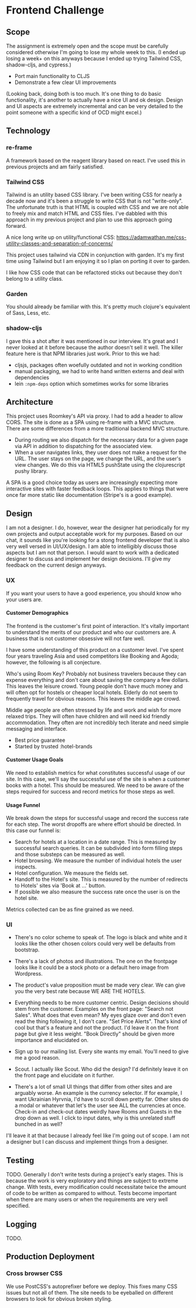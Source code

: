 # Frontend Challenge

## Scope
The assignment is extremely open and the scope must be carefully considered
otherwise I'm going to lose my whole week to this. (I ended up losing a week+
on this anyways because I ended up trying Tailwind CSS, shadow-cljs, and 
cypress.)

- Port main functionality to CLJS
- Demonstrate a few clear UI improvements

(Looking back, doing both is too much. It's one thing to do basic functionality,
it's another to actually have a nice UI and ok design. Design and UI aspects
are extremely incremental and can be very detailed to the point someone with
a specific kind of OCD might excel.)

## Technology
### re-frame
A framework based on the reagent library based on react. I've used this in
previous projects and am fairly satisfied. 
### Tailwind CSS
Tailwind is an utility based CSS library. I've been writing CSS for nearly
a decade now and it's been a struggle to write CSS that is not "write-only".
The unfortunate truth is that HTML is coupled with CSS and we are not able
to freely mix and match HTML and CSS files. I've dabbled with this approach
in my previous project and plan to use this approach going forward.

A nice long write up on utility/functional CSS:
https://adamwathan.me/css-utility-classes-and-separation-of-concerns/

This project uses tailwind via CDN in conjunction with garden. It's my first
time using Tailwind but I am enjoying it so I plan on porting it over to garden.

I like how CSS code that can be refactored sticks out because they don't belong
to a utility class.

### Garden
You should already be familiar with this. It's pretty much clojure's
equivalent of Sass, Less, etc.
### shadow-cljs
I gave this a shot after it was mentioned in our interview. It's great and I never
looked at it before because the author doesn't sell it well. The killer feature
here is that NPM libraries just work. Prior to this we had:

- cljsjs, packages often woefully outdated and not in working condition
- manual packaging, we had to write hand written externs and deal with dependencies
- lein `:npm-deps` option which sometimes works for some libraries

## Architecture
This project uses Roomkey's API via proxy. I had to add a header to allow CORS.
The site is done as a SPA using re-frame with a MVC structure. There are some
differences from a more traditional backend MVC structure.

- During routing we also dispatch for the necessary data for a given page via API
  in addition to dispatching for the associated view.
- When a user navigates links, they user does not make a request for the URL. The
  user stays on the page, we change the URL, and the user's view changes. We do
  this via HTML5 pushState using the clojurescript pushy library.
  
A SPA is a good choice today as users are increasingly expecting more interactive
sites with faster feedback loops. This applies to things that were once far more
static like documentation (Stripe's is a good example).

## Design

I am not a designer. I do, however, wear the designer hat periodically for my own
projects and output acceptable work for my purposes. Based on our chat, it sounds
like you're looking for a stong frontend developer that is also very well versed
in UI/UX/design. I am able to intelligibly discuss those aspects but I am not
that person. I would want to work with a dedicated designer to discuss and
implement her design decisions. I'll give my feedback on the current design
anyways.

### UX

If you want your users to have a good experience, you should know who your users
are.

#### Customer Demographics
The frontend is the customer's first point of interaction. It's vitally important
to understand the merits of our product and who our customers are. A business
that is not customer obsessive will not fare well.

I have some understanding of this product on a customer level. I've spent four
years traveling Asia and used competitors like Booking and Agoda; however,
the following is all conjecture.

Who's using Room Key? Probably not business travelers because they can expense
everything and don't care about saving the company a few dollars. This leaves
the leisure crowd. Young people don't have much money and will often opt for
hostels or cheaper local hotels. Elderly do not seem to frequently travel for
obvious reasons. This leaves the middle age crowd.

Middle age people are often stressed by life and work and wish for more relaxed
trips. They will often have children and will need kid friendly accommodation.
They often are not incredibly tech literate and need simple messaging and
interface.

- Best price guarantee
- Started by trusted :hotel-brands

#### Customer Usage Goals
We need to establish metrics for what constitutes successful usage of our site.
In this case, we'll say the successful use of the site is when a customer books
with a hotel. This should be measured. We need to be aware of the steps required
for success and record metrics for those steps as well.

#### Usage Funnel
We break down the steps for successful usage and record the success rate for each
step. The worst dropoffs are where effort should be directed. In this case our
funnel is:

- Search for hotels at a location in a date range. This is measured by successful
search queries. It can be subdivided into form filling steps and those substeps
can be measured as well.
- Hotel browsing. We measure the number of individual hotels the user inspects.
- Hotel configuration. We measure the fields set.
- Handoff to the Hotel's site. This is measured by the number of redirects to
Hotels' sites via 'Book at ...' button.
- If possible we also measure the success rate once the user is on the hotel site.

Metrics collected can be as fine grained as we need.

### UI

- There's no color scheme to speak of. The logo is black and white and it looks
like the other chosen colors could very well be defaults from bootstrap.
- There's a lack of photos and illustrations. The one on the frontpage looks like
it could be a stock photo or a default hero image from Wordpress.
- The product's value proposition must be made very clear. We can give you the
very best rate because WE ARE THE HOTELS.
- Everything needs to be more customer centric. Design decisions should stem
from the customer. Examples on the front page: "Search not Sales". What does
that even mean? My eyes glaze over and don't even read the thing following it,
I don't care. "Set Price Alerts". That's kind of cool but that's a feature and
not the product. I'd leave it on the front page but give it less weight.
"Book Directly" should be given more importance and elucidated on.
- Sign up to our mailing list. Every site wants my email. You'll need to give
me a good reason.
- Scout. I actually like Scout. Who did the design? I'd definitely leave it on
the front page and elucidate on it further. 

- There's a lot of small UI things that differ from other sites and
are arguably worse. An example is the currency selector. If for example, I want
Ukrainian Hyrvnia, I'd have to scroll down pretty far. Other sites do a modal
or whatever that let's the user see ALL the currencies at once. Check-in and
check-out dates weirdly have Rooms and Guests in the drop down as well. I click
to input dates, why is this unrelated stuff bunched in as well?

I'll leave it at that because I already feel like I'm going out of scope. I am
not a designer but I can discuss and implement things from a designer.

## Testing
TODO. Generally I don't write tests during a project's early stages. This is
because the work is very exploratory and things are subject to extreme change.
With tests, every modification could necessitate twice the amount of code to
be written as compared to without. Tests become important when there are many
users or when the requirements are very well specified.

## Logging
TODO.

## Production Deployment
### Cross browser CSS
We use PostCSS's autoprefixer before we deploy. This fixes many CSS issues but
not all of them. The site needs to be eyeballed on different browsers to look
for obvious broken styling.
